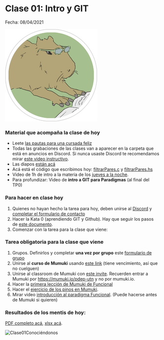 # Clase 01: Intro y GIT

Fecha: 08/04/2021

![Carpileyendo](assets/Clase%2001%20-%20Carpi%20leyendo.png)

### Material que acompaña la clase de hoy

* Leete [las pautas para una cursada feliz](https://docs.google.com/document/d/e/2PACX-1vQzHlc-zCneqosVAeyV7ItvytosboCFFI6akSTx7Mbs-MsDpq8XgpkolfhkbIOPtrjAnA_8YffuZxez/pub)
* Todas las grabaciones de las clases van a aparecer en la carpeta que está en anuncios en Discord. Si nunca usaste Discord te recomendamos mirar [este video instructivo](https://youtu.be/A7eZOivOid4). 
* Las diapos [están acá](https://docs.google.com/presentation/d/1nhDXAcLihYw9qfvMH_A7lRUmieZJawzv7yDSJsAwkME/edit?usp=sharing)
* Acá está el código que escribimos hoy: [filtrarPares.c](assets/filtrarPares.c) y [filtrarPares.hs](assets/filtrarPares.hs)
* Video de 1h de intro a la materia de los [jueves a la noche](https://www.youtube.com/watch?v=z20-xv5eLFA&ab_channel=ParadigmasdeProgramaci%C3%B3n-JuevesNoche).
* Para profundizar: Video de **intro a GIT para Paradigmas** (al final del TP0)

### Para hacer en clase hoy

1. Quienes no hayan hecho la tarea para hoy, deben unirse al [Discord](https://discord.gg/XeK7k9hwwg) y [completar el formulario de contacto](https://docs.google.com/forms/d/e/1FAIpQLScmQGCDNKK57S7pwONA5JD5F7jt5Am0CTvgOVbTTxHE_8mzOw/viewform)
2. Hacer la Kata 0 (aprendiendo GIT y Github). Hay que seguir los pasos de [este documento](https://docs.google.com/document/d/120KYLdaCWBydd2CZ5mYfwU2I5G1GbfwntOKqbOxvwbM/edit?usp=sharing).
3. Comenzar con la tarea para la clase que viene:

### Tarea obligatoria para la clase que viene

1. Grupos. Definirlos y completar **una vez por grupo** este [formulario de grupo](https://docs.google.com/forms/d/e/1FAIpQLSfWruzhTcWaHexfOQ_DDsFkNKCIbNLpvZTS28kYYPC98HIyEA/viewform)
2. Unirse al **curso de Mumuki** usando [este link](https://mumuki.io/pdep-utn/join/6_FJ7Q) (tiene vencimiento, así que no cuelguen)
3. Unirse al classroom de Mumuki con [este invite](https://mumuki.io/pdep-utn/join/6_FJ7Q). Recuerden entrar a Mumuki por https://mumuki.io/pdep-utn y no por mumuki.io.
4. Hacer la [primera lección de Mumuki de Funcional](https://mumuki.io/pdep-utn/lessons/688-programacion-funcional-valores-y-funciones)  
5. Hacer el [ejercicio de los pinos en Mumuki](https://mumuki.io/pdep-utn/exercises/9207-programacion-funcional-practica-valores-y-funciones-pinos). 
6. Mirar video [introducción al paradigma Funcional](https://www.youtube.com/watch?v=ypPigrP7XXs). (Puede hacerse antes de Mumuki si quieren) 


### Resultados de los mentis de hoy:

[PDF completo acá](assets/Clase%2001%20Conociéndonos%20-%20Pdep%20JM%202021.pdf), [xlsx acá](assets/Clase%2001%20Conociéndonos%20-%20Pdep%20JM%202021.xlsx).

![Clase01Conociéndonos](assets/Clase%2001%20-%20Conociéndonos.png)
